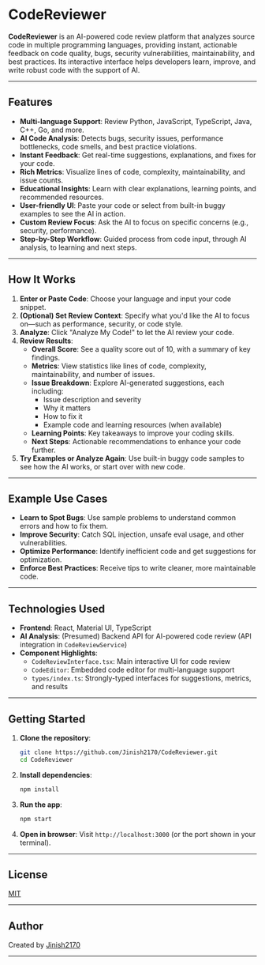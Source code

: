 # CodeReviewer

**CodeReviewer** is an AI-powered code review platform that analyzes source code in multiple programming languages, providing instant, actionable feedback on code quality, bugs, security vulnerabilities, maintainability, and best practices. Its interactive interface helps developers learn, improve, and write robust code with the support of AI.

---

## Features

- **Multi-language Support**: Review Python, JavaScript, TypeScript, Java, C++, Go, and more.
- **AI Code Analysis**: Detects bugs, security issues, performance bottlenecks, code smells, and best practice violations.
- **Instant Feedback**: Get real-time suggestions, explanations, and fixes for your code.
- **Rich Metrics**: Visualize lines of code, complexity, maintainability, and issue counts.
- **Educational Insights**: Learn with clear explanations, learning points, and recommended resources.
- **User-friendly UI**: Paste your code or select from built-in buggy examples to see the AI in action.
- **Custom Review Focus**: Ask the AI to focus on specific concerns (e.g., security, performance).
- **Step-by-Step Workflow**: Guided process from code input, through AI analysis, to learning and next steps.

---

## How It Works

1. **Enter or Paste Code**: Choose your language and input your code snippet.
2. **(Optional) Set Review Context**: Specify what you'd like the AI to focus on—such as performance, security, or code style.
3. **Analyze**: Click "Analyze My Code!" to let the AI review your code.
4. **Review Results**:
    - **Overall Score**: See a quality score out of 10, with a summary of key findings.
    - **Metrics**: View statistics like lines of code, complexity, maintainability, and number of issues.
    - **Issue Breakdown**: Explore AI-generated suggestions, each including:
        - Issue description and severity
        - Why it matters
        - How to fix it
        - Example code and learning resources (when available)
    - **Learning Points**: Key takeaways to improve your coding skills.
    - **Next Steps**: Actionable recommendations to enhance your code further.
5. **Try Examples or Analyze Again**: Use built-in buggy code samples to see how the AI works, or start over with new code.

---

## Example Use Cases

- **Learn to Spot Bugs**: Use sample problems to understand common errors and how to fix them.
- **Improve Security**: Catch SQL injection, unsafe eval usage, and other vulnerabilities.
- **Optimize Performance**: Identify inefficient code and get suggestions for optimization.
- **Enforce Best Practices**: Receive tips to write cleaner, more maintainable code.

---

## Technologies Used

- **Frontend**: React, Material UI, TypeScript
- **AI Analysis**: (Presumed) Backend API for AI-powered code review (API integration in `CodeReviewService`)
- **Component Highlights**:
    - `CodeReviewInterface.tsx`: Main interactive UI for code review
    - `CodeEditor`: Embedded code editor for multi-language support
    - `types/index.ts`: Strongly-typed interfaces for suggestions, metrics, and results

---

## Getting Started

1. **Clone the repository**:
    ```bash
    git clone https://github.com/Jinish2170/CodeReviewer.git
    cd CodeReviewer
    ```

2. **Install dependencies**:
    ```bash
    npm install
    ```

3. **Run the app**:
    ```bash
    npm start
    ```

4. **Open in browser**: Visit `http://localhost:3000` (or the port shown in your terminal).

---


## License

[MIT](LICENSE)

---

## Author

Created by [Jinish2170](https://github.com/Jinish2170)

---

